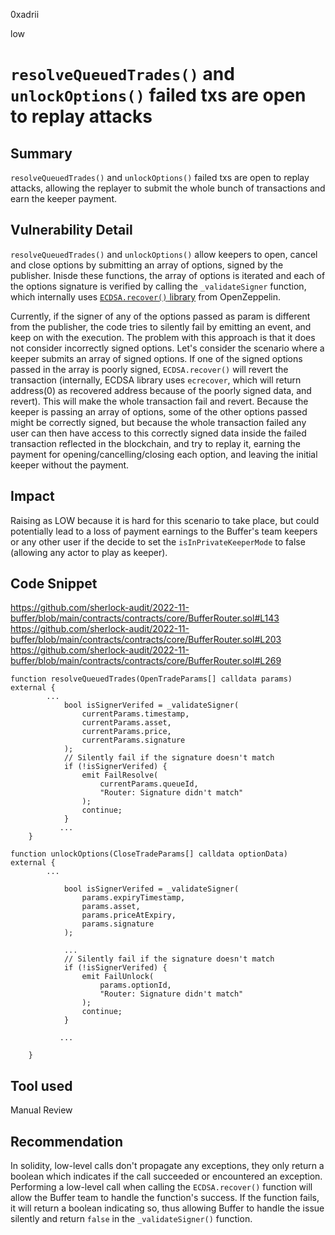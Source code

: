 0xadrii

low

# `resolveQueuedTrades()` and `unlockOptions()` failed txs are open to replay attacks

## Summary
`resolveQueuedTrades()` and `unlockOptions()` failed txs are open to replay attacks, allowing the replayer to submit the whole bunch of transactions and earn the keeper payment.
## Vulnerability Detail
`resolveQueuedTrades()` and `unlockOptions()` allow keepers to open, cancel and close options by submitting an array of options, signed by the publisher. Inisde these functions, the array of options is iterated and each of the options signature is verified by calling the `_validateSigner` function, which internally uses [`ECDSA.recover()` library](https://github.com/OpenZeppelin/openzeppelin-contracts/blob/master/contracts/utils/cryptography/ECDSA.sol) from OpenZeppelin.

Currently, if the signer of any of the options passed as param is different from the publisher, the code tries to silently fail by emitting an event, and keep on with the execution. The problem with this approach is that it does not consider incorrectly signed options. 
Let's consider the scenario where a keeper submits an array of signed options. If one of the signed options passed in the array is poorly signed, `ECDSA.recover()` will revert the transaction (internally, ECDSA library uses `ecrecover`, which will return address(0) as recovered address because of the poorly signed data, and revert). This will make the whole transaction fail and revert. Because the keeper is passing an array of options, some of the other options passed might be correctly signed, but because the whole transaction failed any user can then have access to this correctly signed data inside the failed transaction reflected in the blockchain, and try to replay it, earning the payment for opening/cancelling/closing each option, and leaving the initial keeper without the payment.

## Impact
Raising as LOW because it is hard for this scenario to take place, but could potentially lead to a loss of payment earnings to the Buffer's team keepers or any other user if the decide to set the `isInPrivateKeeperMode` to false (allowing any actor to play as keeper).

## Code Snippet
https://github.com/sherlock-audit/2022-11-buffer/blob/main/contracts/contracts/core/BufferRouter.sol#L143
https://github.com/sherlock-audit/2022-11-buffer/blob/main/contracts/contracts/core/BufferRouter.sol#L203
https://github.com/sherlock-audit/2022-11-buffer/blob/main/contracts/contracts/core/BufferRouter.sol#L269
```solidity
function resolveQueuedTrades(OpenTradeParams[] calldata params) external {
        ...
            bool isSignerVerifed = _validateSigner(
                currentParams.timestamp,
                currentParams.asset,
                currentParams.price,
                currentParams.signature
            );
            // Silently fail if the signature doesn't match
            if (!isSignerVerifed) {
                emit FailResolve(
                    currentParams.queueId,
                    "Router: Signature didn't match"
                );
                continue;
            }
           ...
    }

function unlockOptions(CloseTradeParams[] calldata optionData) external {
        ...

            bool isSignerVerifed = _validateSigner(
                params.expiryTimestamp,
                params.asset,
                params.priceAtExpiry,
                params.signature
            );

            ...
            // Silently fail if the signature doesn't match
            if (!isSignerVerifed) {
                emit FailUnlock(
                    params.optionId,
                    "Router: Signature didn't match"
                );
                continue;
            }

           ...

    }

```

## Tool used

Manual Review

## Recommendation
In solidity, low-level calls don't propagate any exceptions, they only return a boolean which indicates if the call succeeded or encountered an exception. Performing a low-level call when calling the `ECDSA.recover()` function will allow the Buffer team to handle the function's success. If the function fails, it will return a boolean indicating so, thus allowing Buffer to handle the issue silently and return `false` in the `_validateSigner()` function.